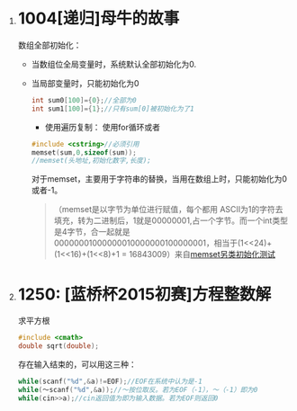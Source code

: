 1. # 1004[递归]母牛的故事

   数组全部初始化：

   - 当数组位全局变量时，系统默认全部初始化为0.

   - 当局部变量时，只能初始化为0

     ```c++
     int sum0[100]={0};//全部为0
     int sum1[100]={1};//只有sum[0]被初始化为了1
     ```
     - 使用遍历复制：
       使用for循环或者

     ```c++
     #include <cstring>//必须引用
     memset(sum,0,sizeof(sum));
     //memset(头地址,初始化数字,长度);
     ```

     对于memset，主要用于字符串的替换，当用在数组上时，只能初始化为0或者-1。
     
     > （memset是以字节为单位进行赋值，每个都用 ASCII为1的字符去填充，转为二进制后，1就是00000001,占一个字节。而一个int类型是4字节，合一起就是 00000001000000010000000100000001，相当于(1<<24)+(1<<16)+(1<<8)+1 = 16843009）来自[memset另类初始化测试](https://blog.csdn.net/synapse7/article/details/9884135/)


2. # 1250: [蓝桥杯2015初赛]方程整数解

   求平方根

   ```c++
   #include <cmath>
   double sqrt(double);
   ```

   存在输入结束的，可以用这三种：
   
   ```c++
   while(scanf("%d",&a)!=EOF);//EOF在系统中认为是-1
   while(～scanf("%d",&a));//～按位取反。若为EOF（-1），～（-1）即为0
   while(cin>>a);//cin返回值为即为输入数据。若为EOF则返回0
   ```
   
   
